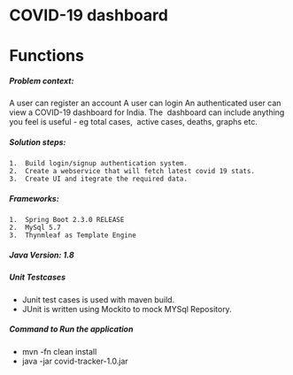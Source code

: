 # COVID-19 dashboard

# Functions 

##### Problem context: 
 A user can register an account
 A user can login
 An authenticated user can view a COVID-19 dashboard for India. 
 The  dashboard can include anything you feel is useful - eg total cases,  active cases, deaths, graphs etc. 
 
	
##### Solution steps:
	1.	Build login/signup authentication system.
	2. 	Create a webservice that will fetch latest covid 19 stats.
	3. 	Create UI and itegrate the required data.


##### Frameworks:
	1.	Spring Boot 2.3.0 RELEASE
	2. 	MySql 5.7
	3. 	Thynmleaf as Template Engine


##### Java Version: 1.8


##### Unit Testcases
* 	Junit test cases is used with maven build.
* 	JUnit is written using Mockito to mock MYSql Repository.


##### Command to Run the application
* 	mvn -fn clean install
*   java -jar covid-tracker-1.0.jar


 